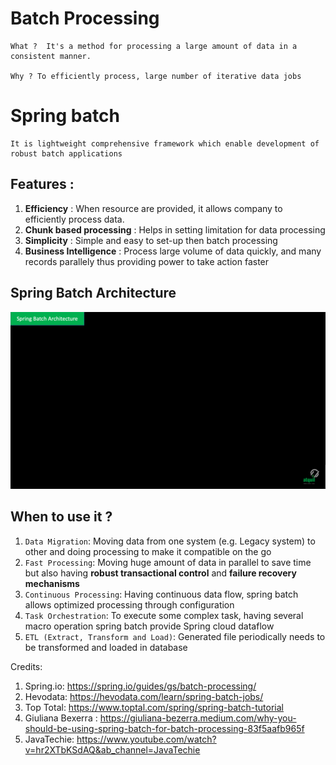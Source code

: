 # Batch Processing 
```
What ?  It's a method for processing a large amount of data in a consistent manner. 

Why ? To efficiently process, large number of iterative data jobs

```

# Spring batch

```
It is lightweight comprehensive framework which enable development of robust batch applications 
```

## Features : 

1. **Efficiency** : When resource are provided, it allows company to efficiently process data.
2. **Chunk based processing** : Helps in setting limitation for data processing 
3. **Simplicity** : Simple and easy to set-up then batch processing
4. **Business Intelligence** : Process large volume of data quickly, and many records parallely thus providing power to take action faster

## Spring Batch Architecture

![Spring Batch Architecture](Spring%20Batch%20Architecture.gif)

## When to use it ?

1. `Data Migration`: Moving data from one system (e.g. Legacy system) to other and doing processing to make it compatible on the go 
2. `Fast Processing`: Moving huge amount of data in parallel to save time but also having **robust transactional control** and **failure recovery mechanisms**
3. `Continuous Processing`: Having continuous data flow, spring batch allows optimized processing through configuration
4. `Task Orchestration`: To execute some complex task, having several macro operation spring batch provide Spring cloud dataflow
5. `ETL (Extract, Transform and Load)`: Generated file periodically needs to be transformed and loaded in database

Credits: 
1. Spring.io: https://spring.io/guides/gs/batch-processing/
2. Hevodata: https://hevodata.com/learn/spring-batch-jobs/
3. Top Total: https://www.toptal.com/spring/spring-batch-tutorial
4. Giuliana Bexerra : https://giuliana-bezerra.medium.com/why-you-should-be-using-spring-batch-for-batch-processing-83f5aafb965f
5. JavaTechie: https://www.youtube.com/watch?v=hr2XTbKSdAQ&ab_channel=JavaTechie 
